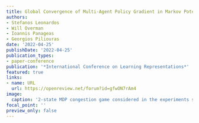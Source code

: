```yaml
---
title: Global Convergence of Multi-Agent Policy Gradient in Markov Potential Games
authors:
- Stefanos Leonardos
- Will Overman
- Ioannis Panageas
- Georgios Piliouras
date: '2022-04-25'
publishDate: '2022-04-25'
publication_types:
- paper-conference
publication: '*International Conference on Learning Representations*'
featured: true
links:
- name: URL
  url: https://openreview.net/forum?id=gfwON7rAm4
image:
  caption: '2-state MDP congestion game considered in the experiments section'
focal_point: ''
preview_only: false
---
```

